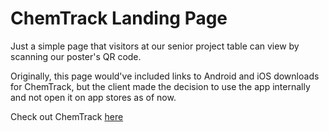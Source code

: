 # ChemTrack Landing Page
Just a simple page that visitors at our senior project table can view by scanning our poster's QR code.

Originally, this page would've included links to Android and iOS downloads for ChemTrack, but the client made the decision to use the app internally and not open it on app stores as of now.

Check out ChemTrack [here](https://github.com/ekjyotshinh/ChemTrack)
